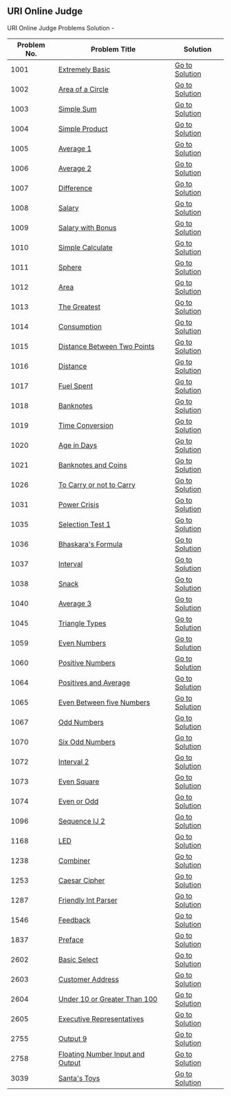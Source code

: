 ## URI Online Judge
URI Online Judge Problems Solution -

Problem No. | Problem Title | Solution
--- | --- | ---
1001  |  [Extremely Basic](https://github.com/aratheunseen/online-judge-solutions/blob/main/URI%20Online%20Judge/1001%20-%20Extremely%20Basic/README.md) | [Go to Solution](https://github.com/aratheunseen/online-judge-solutions/blob/main/URI%20Online%20Judge/1001%20-%20Extremely%20Basic/1001%20-%20Extremely%20Basic.cpp)
1002  |  [Area of a Circle](https://github.com/aratheunseen/online-judge-solutions/blob/main/URI%20Online%20Judge/1002%20-%20Area%20of%20a%20Circle/README.md) | [Go to Solution](https://github.com/aratheunseen/online-judge-solutions/blob/main/URI%20Online%20Judge/1002%20-%20Area%20of%20a%20Circle/1002%20-%20Area%20of%20a%20Circle.cpp)
1003  |  [Simple Sum](https://github.com/aratheunseen/online-judge-solutions/blob/main/URI%20Online%20Judge/1003%20-%20Simple%20Sum/README.md) | [Go to Solution](https://github.com/aratheunseen/online-judge-solutions/blob/main/URI%20Online%20Judge/1003%20-%20Simple%20Sum/1003%20-%20Simple%20Sum.cpp)
1004  |  [Simple Product](https://github.com/aratheunseen/online-judge-solutions/blob/main/URI%20Online%20Judge/1004%20-%20Simple%20Product/README.md) | [Go to Solution](https://github.com/aratheunseen/online-judge-solutions/blob/main/URI%20Online%20Judge/1004%20-%20Simple%20Product/1004%20-%20Simple%20Product.cpp)
1005  |  [Average 1]() | [Go to Solution]() 
1006  |  [Average 2]() | [Go to Solution]()
1007  |  [Difference]() | [Go to Solution]()
1008  |  [Salary]() | [Go to Solution]()
1009  |  [Salary with Bonus]() | [Go to Solution]()
1010  |  [Simple Calculate]() | [Go to Solution]()
1011  |  [Sphere]() | [Go to Solution]()
1012  |  [Area]() | [Go to Solution]()
1013  |  [The Greatest]() | [Go to Solution]()
1014  |  [Consumption]() | [Go to Solution]()
1015  |  [Distance Between Two Points]() | [Go to Solution]()
1016  |  [Distance]() | [Go to Solution]()
1017  |  [Fuel Spent]() | [Go to Solution]()
1018  |  [Banknotes]() | [Go to Solution]()
1019  |  [Time Conversion]() | [Go to Solution]()
1020  |  [Age in Days]() | [Go to Solution]()
1021  |  [Banknotes and Coins]() | [Go to Solution]()
1026  |  [To Carry or not to Carry]() | [Go to Solution]()
1031  |  [Power Crisis]() | [Go to Solution]()
1035  |  [Selection Test 1]() | [Go to Solution]()
1036  |  [Bhaskara's Formula]() | [Go to Solution]()
1037  |  [Interval]() | [Go to Solution]()
1038  |  [Snack]() | [Go to Solution]()
1040  |  [Average 3]() | [Go to Solution]()
1045  |  [Triangle Types]() | [Go to Solution]()
1059  |  [Even Numbers]() | [Go to Solution]()
1060  |  [Positive Numbers]() | [Go to Solution]()
1064  |  [Positives and Average]() | [Go to Solution]()
1065  |  [Even Between five Numbers]() | [Go to Solution]()
1067  |  [Odd Numbers]() | [Go to Solution]()
1070  |  [Six Odd Numbers]() | [Go to Solution]()
1072  |  [Interval 2]() | [Go to Solution]()
1073  |  [Even Square]() | [Go to Solution]()
1074  |  [Even or Odd]() | [Go to Solution]()
1096  |  [Sequence IJ 2]() | [Go to Solution]()
1168  |  [LED]() | [Go to Solution]()
1238  |  [Combiner]() | [Go to Solution]()
1253  |  [Caesar Cipher]() | [Go to Solution]()
1287  |  [Friendly Int Parser]() | [Go to Solution]()
1546  |  [Feedback]() | [Go to Solution]()
1837  |  [Preface]() | [Go to Solution]()
2602  |  [Basic Select]() | [Go to Solution]()
2603  |  [Customer Address]() | [Go to Solution]()
2604  |  [Under 10 or Greater Than 100]() | [Go to Solution]()
2605  |  [Executive Representatives]() | [Go to Solution]()
2755  |  [Output 9]() | [Go to Solution]()
2758  |  [Floating Number Input and Output]() | [Go to Solution]() 
3039  |  [Santa's Toys]() | [Go to Solution]()
